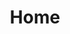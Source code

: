---
title: Home
layout: home
header:
  title: Transform your online presence with beautiful, fast, and secure websites crafted by DyerDev
  description: We specialize in building lightweight, secure websites that load quickly and perform exceptionally well in search engine rankings. We have a strong understanding of the latest technologies and trends in web development, and are dedicated to staying up-to-date on the latest best practices in order to deliver the best possible product for our clients.
  image: 
    filename: code.jpg
    description: Image of Javascript on a monitor
  primarybutton:
    title: Contact Us
    href: "mailto: zach.dyer@zachdyerdesign.com"
  secondarybutton:
    title: Learn More
    href: "/about"
fouritemlist:
  title: Why hire us?
  first:
    icon: person-check-fill
    title: Improved user experience
    paragraph: By using our website services, you can create a seamless, intuitive user experience that will keep visitors engaged and coming back for more.
  second:
    icon: speedometer
    title: Enhanced performance
    paragraph: Our websites are built with performance in mind, which means they load fast and provide a smooth browsing experience for users.
  third:
    icon: lock-fill
    title: Increased security
    paragraph: We prioritize security in all of our websites, ensuring that your site is protected against potential vulnerabilities and cyber threats.
  fourth:
    icon: eye-fill
    title: Better search engine visibility
    paragraph: Our websites are optimized for search engines, which means they are more likely to rank highly in search results and attract more organic traffic.
testimony: 
  name: John Lorenz
  title: CEO, <a href="https://dynamicevc.com" target="_blank">DynamicEVC</a>
  quote: I was blown away by the professionalism and attention to detail that DyerDev brought to the table. Not only did he create a beautiful and user-friendly website, but they also made sure it was fast and secure. I couldn't be happier with the end result, and I highly recommend his services to anyone looking to take their online presence to the next level.
  image: /assets/images/dynamic-evc-emblem.png
blog: 
  title: From our blog
  paragraph: Our blog is a great resource for staying up-to-date on the latest trends and best practices in web development, with insightful articles and tips written by our team of experienced professionals.
---